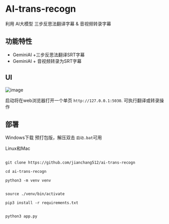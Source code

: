 
# AI-trans-recogn

利用 AI大模型 三步反思法翻译字幕 & 音视频转录字幕


## 功能特性

- GeminiAI +三步反思法翻译SRT字幕
- GeminiAI + 音视频转录为SRT字幕

## UI
![image](https://github.com/user-attachments/assets/60b9bf77-ed65-4aad-b24f-a538ffbeca3e)


启动将在web浏览器打开一个单页 `http://127.0.0.1:5030`. 可执行翻译或转录操作

## 部署

Windows下载 预打包版，解压双击 `启动.bat`可用

Linux和Mac

```

git clone https://github.com/jianchang512/ai-trans-recogn 

cd ai-trans-recogn

python3 -m venv venv 


source ./venv/bin/activate

pip3 install -r requirements.txt


python3 app.py


```

